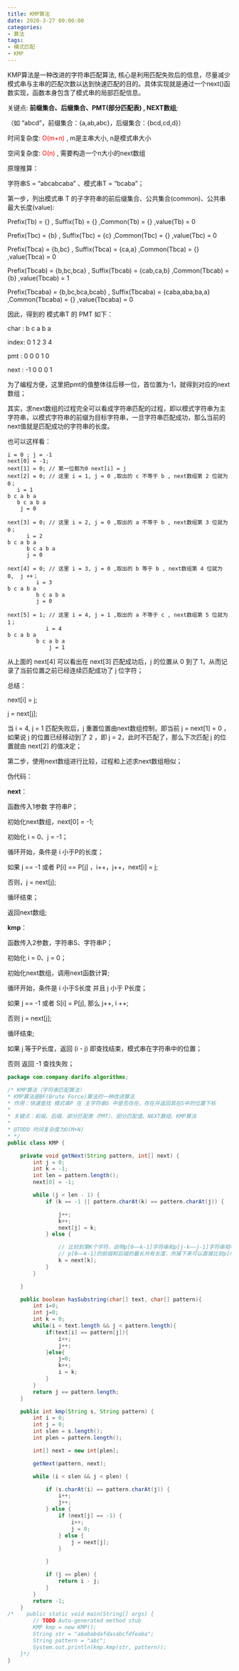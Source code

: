 ```yaml
---
title: KMP算法
date: 2020-3-27 00:00:00
categories: 
- 算法
tags:
- 模式匹配
- KMP
---
```



KMP算法是一种改进的字符串匹配算法, 核心是利用匹配失败后的信息，尽量减少模式串与主串的匹配次数以达到快速匹配的目的。具体实现就是通过一个next()函数实现，函数本身包含了模式串的局部匹配信息。


关键点: **前缀集合、后缀集合、PMT(部分匹配表) , NEXT数组**;

（如 “abcd”，前缀集合：{a,ab,abc}，后缀集合：{bcd,cd,d}）


时间复杂度:  <font color=red>O(m+n)</font>  , m是主串大小, n是模式串大小

空间复杂度:  <font color=red>O(n)</font>  , 需要构造一个n大小的next数组



原理推算：

字符串S = “abcabcaba” 、模式串T = “bcaba”；

第一步，列出模式串 T 的子字符串的前后缀集合、公共集合(common)、公共串最大长度(value):

Prefix(Tb) = {} , Suffix(Tb) = {} ,Common(Tb) = {} ,value(Tb) = 0

Prefix(Tbc) = {b} , Suffix(Tbc) = {c} ,Common(Tbc) = {} ,value(Tbc) = 0

Prefix(Tbca) = {b,bc} , Suffix(Tbca) = {ca,a} ,Common(Tbca) = {} ,value(Tbca) = 0

Prefix(Tbcab) = {b,bc,bca} , Suffix(Tbcab) = {cab,ca,b} ,Common(Tbcab) = {b} ,value(Tbcab) = 1

Prefix(Tbcaba) = {b,bc,bca,bcab} , Suffix(Tbcaba) = {caba,aba,ba,a} ,Common(Tbcaba) = {} ,value(Tbcaba) = 0


因此，得到的 模式串T 的 PMT 如下：

char :   b c a b a

index:  0 1 2 3 4

pmt :    0 0 0 1 0

next :  -1 0 0 0 1


为了编程方便，这里把pmt的值整体往后移一位，首位置为-1，就得到对应的next数组；

其实，求next数组的过程完全可以看成字符串匹配的过程，即以模式字符串为主字符串，以模式字符串的前缀为目标字符串，一旦字符串匹配成功，那么当前的next值就是匹配成功的字符串的长度。


也可以这样看：

```
i = 0 ; j = -1
next[0] = -1;
next[1] = 0; // 第一位都为0 next[i] = j
next[2] = 0; // 这里 i = 1, j = 0 ,取出的 c 不等于 b , next数组第 2 位就为0；
   i = 1
b c a b a
   b c a b a
    j = 0

next[3] = 0; // 这里 i = 2, j = 0 ,取出的 a 不等于 b , next数组第 3 位就为0；
      i = 2
b c a b a
      b c a b a
      j = 0

next[4] = 0; // 这里 i = 3, j = 0 ,取出的 b 等于 b , next数组第 4 位就为 0,  j ++；
         i = 3
b c a b a
         b c a b a
         j = 0

next[5] = 1; // 这里 i = 4, j = 1 ,取出的 a 不等于 c , next数组第 5 位就为1；
            i = 4
b c a b a
         b c a b a
             j = 1
```

从上面的 next[4] 可以看出在 next[3] 匹配成功后，j 的位置从 0 到了 1，从而记录了当前位置之前已经连续匹配成功了 j 位字符；


总结：

next[i] = j; 

j = next[j];

当 i = 4, j = 1 匹配失败后，j 重置位置由next数组控制，即当前 j = next[1] = 0 ，如果说 j 的位置已经移动到了 2 ，即 j = 2，此时不匹配了，那么下次匹配 j 的位置就由 next[2] 的值决定； 


第二步，使用next数组进行比较，过程和上述求next数组相似；


伪代码：

**next**：

函数传入1参数 字符串P；

初始化next数组，next[0] = -1;

初始化 i = 0、j = -1；

循环开始，条件是 i 小于P的长度；

如果 j == -1 或者 P[i] == P[j] ，i++，j++，next[i] = j;

否则，j = next[j];

循环结束；

返回next数组;


**kmp**：

函数传入2参数，字符串S、字符串P；

初始化 i = 0、j = 0；

初始化next数组，调用next函数计算;

循环开始，条件是 i 小于S长度 并且 j 小于 P长度；

如果 j == -1 或者 S[i] = P[j], 那么 j++, i ++;

否则 j = next[j];

循环结束;

如果 j 等于P长度，返回 (i - j) 即查找结束，模式串在字符串中的位置；

否则 返回 -1 查找失败；


```java
package com.company.darifo.algorithms;

/* KMP算法（字符串匹配算法）
* KMP算法是BF(Brute Force)算法的一种改进算法
* 作用：快速查找 模式串P 在 主字符串S 中是否存在，存在并返回其在S中的位置下标
*
* 关键点：前缀、后缀、部分匹配表（PMT）、部分匹配值、NEXT数组、KMP算法
*
* @TODO 时间复杂度为O(M+N)
* */
public class KMP {

    private void getNext(String pattern, int[] next) {
        int j = 0;
        int k = -1;
        int len = pattern.length();
        next[0] = -1;

        while (j < len - 1) {
            if (k == -1 || pattern.charAt(k) == pattern.charAt(j)) {

                j++;
                k++;
                next[j] = k;
            } else {

                // 比较到第K个字符，说明p[0——k-1]字符串和p[j-k——j-1]字符串相等，而next[k]表示
                // p[0——k-1]的前缀和后缀的最长共有长度，所接下来可以直接比较p[next[k]]和p[j]
                k = next[k];
            }
        }

    }

    public boolean hasSubstring(char[] text, char[] pattern){
        int i=0;
        int j=0;
        int k = 0;
        while(i < text.length && j < pattern.length){
            if(text[i] == pattern[j]){
                i++;
                j++;
            }else{
                j=0;
                k++;
                i = k;
            }
        }
        return j == pattern.length;
    }

    public int kmp(String s, String pattern) {
        int i = 0;
        int j = 0;
        int slen = s.length();
        int plen = pattern.length();

        int[] next = new int[plen];

        getNext(pattern, next);

        while (i < slen && j < plen) {

            if (s.charAt(i) == pattern.charAt(j)) {
                i++;
                j++;
            } else {
                if (next[j] == -1) {
                    i++;
                    j = 0;
                } else {
                    j = next[j];
                }

            }

            if (j == plen) {
                return i - j;
            }
        }
        return -1;
    }
/*    public static void main(String[] args) {
        // TODO Auto-generated method stub
        KMP kmp = new KMP();
        String str = "abababdafdasabcfdfeaba";
        String pattern = "abc";
        System.out.println(kmp.kmp(str, pattern));
    }*/
}

```
